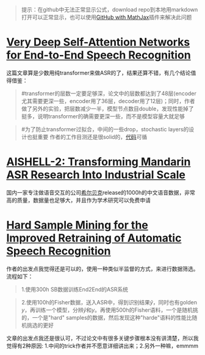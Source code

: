 <head>
    <script src="https://cdn.mathjax.org/mathjax/latest/MathJax.js?config=TeX-AMS-MML_HTMLorMML" type="text/javascript"></script>
    <script type="text/x-mathjax-config">
        MathJax.Hub.Config({
            tex2jax: {
            skipTags: ['script', 'noscript', 'style', 'textarea', 'pre'],
            inlineMath: [['$','$']]
            }
        });
    </script>
</head>


>提示：在github中无法正常显示公式，download repo到本地用markdown打开可以正常显示，也可以使用[GitHub with MathJax](https://chrome.google.com/webstore/detail/mathjax-plugin-for-github/ioemnmodlmafdkllaclgeombjnmnbima/related)插件来解决此问题

# [Very Deep Self-Attention Networks for End-to-End Speech Recognition](https://arxiv.org/pdf/1904.13377.pdf)

这篇文章算是少数用纯transformer来做ASR的了，结果还算不错，有几个结论值得借鉴：
> #transformer的层数一定要足够深，论文中的层数都达到了48层(encoder尤其需要更深一些，encoder用了36层，decoder用了12层)；同时，作者做了另外的实验，把层数减少一半，模型节点数目double，发现性能掉了挺多，说明transformer的确需要更深一些，而不是模型容量大就足够

> #为了防止transformer过拟合，中间的一些drop，stochastic layers的设计也挺重要
作者的工作目测还是很solid的，[代码](https://github.com/quanpn90/NMTGMinor/tree/audio-encoder/)可循


# [AISHELL-2: Transforming Mandarin ASR Research Into Industrial Scale](https://arxiv.org/pdf/1808.10583.pdf)
国内一家专注做语音交互的公司[希尔贝克](http://www.aishelltech.com/sy)release的1000h的中文语音数据，非常高的质量，数据量也足够大，并且作为学术研究可以免费申请

# [Hard Sample Mining for the Improved Retraining of Automatic Speech Recognition](https://arxiv.org/pdf/1904.08031.pdf) 
作者的出发点我觉得还是可以的，使用一种类似半监督的方式，来进行数据筛选。
流程如下：
> 1.使用300h SB数据训练End2End的ASR系统

> 2.使用100h的Fisher数据，送入ASR中，得到识别结果$\hat y$，同时也有golden $y$，再训练一个模型，分辨$\hat y$和$y$。再使用500h的Fisher语料，一个是随机挑的，一个是"hard" samples的数据，然后发现这种"harde"语料的性能比随机挑选的更好

文章的出发点我还是很认可，不过论文中有很多关键步骤根本没有讲清楚，所以我觉得有2种原因: 1.中间的trick作者并不愿意详细讲出来；2.另外一种嘛，emmmm